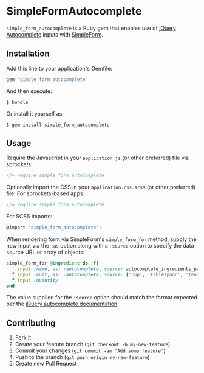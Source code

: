 # SimpleFormAutocomplete

`simple_form_autocomplete` is a Ruby gem that enables use of [jQuery
Autocomplete](http://jqueryui.com/autocomplete/) inputs with
[SimpleForm](https://github.com/plataformatec/simple_form).

## Installation

Add this line to your application's Gemfile:

```ruby
gem 'simple_form_autocomplete'
```

And then execute:

    $ bundle

Or install it yourself as:

    $ gem install simple_form_autocomplete

## Usage

Require the Javascript in your `application.js` (or other preferred) file via sprockets:

```javascript
//= require simple_form_autocomplete
```

Optionally import the CSS in your `application.css.scss` (or other preferred) file.  For
sprockets-based apps:

```javascript
//= require simple_form_autocomplete
```

For SCSS imports:

```javascript
@import 'simple_form_autocomplete';
```

When rendering form via SimpleForm's `simple_form_for` method, supply the new input via the `:as`
option along with a `:source` option to specify the data source URL or array of objects:

```ruby
simple_form_for @ingredient do |f|
  f.input :name, as: :autocomplete, source: autocomplete_ingredients_path
  f.input :unit, as: :autocomplete, source: ['cup', 'tablespoon', 'teaspoon']
  f.input :quantity
end
```

The value supplied for the `:source` option should match the format expected per the [jQuery
autocomplete documentation](http://api.jqueryui.com/autocomplete/#option-source).

## Contributing

1. Fork it
2. Create your feature branch (`git checkout -b my-new-feature`)
3. Commit your changes (`git commit -am 'Add some feature'`)
4. Push to the branch (`git push origin my-new-feature`)
5. Create new Pull Request
